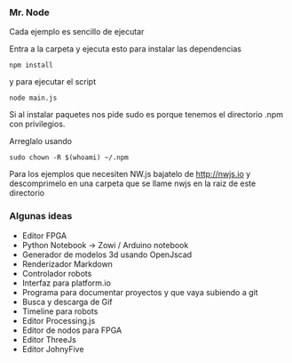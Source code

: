 ### Mr. Node

Cada ejemplo es sencillo de ejecutar

Entra a la carpeta y ejecuta esto para instalar las dependencias

`
npm install
`

y para ejecutar el script

`
node main.js
`

Si al instalar paquetes nos pide sudo es porque tenemos el directorio .npm con privilegios.

Arreglalo usando

`
sudo chown -R $(whoami) ~/.npm
`


Para los ejemplos que necesiten NW.js bajatelo de http://nwjs.io y descomprimelo en una carpeta que se llame nwjs en la raiz de este directorio


### Algunas ideas
* Editor FPGA
* Python Notebook -> Zowi / Arduino notebook
* Generador de modelos 3d usando OpenJscad
* Renderizador Markdown
* Controlador robots
* Interfaz para platform.io
* Programa para documentar proyectos y que vaya subiendo a git
* Busca y descarga de Gif
* Timeline para robots
* Editor Processing.js
* Editor de nodos para FPGA
* Editor ThreeJs
* Editor JohnyFive
